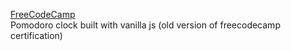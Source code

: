 [FreeCodeCamp](https://www.freecodecamp.org) <br>
Pomodoro clock built with vanilla js (old version of freecodecamp certification)
